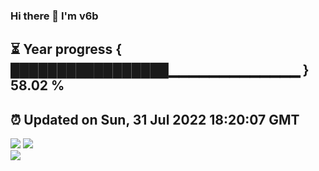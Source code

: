 ### Hi there 👋  I'm v6b  
⏳ Year progress { █████████████████▁▁▁▁▁▁▁▁▁▁▁▁▁ } 58.02 %
---
⏰ Updated on Sun, 31 Jul 2022 18:20:07 GMT
---
![](https://github-readme-stats.vercel.app/api?username=v6b&bg_color=30,e96443,904e95&title_color=fff&text_color=fff&layout=compact)
![](https://github-readme-stats.vercel.app/api/top-langs/?username=v6b&layout=compact&bg_color=30,e96443,904e95&title_color=fff&text_color=fff)  
![](https://gcore.jsdelivr.net/gh/v6b/v6b@main/assets/github-contribution-grid-snake.svg)

